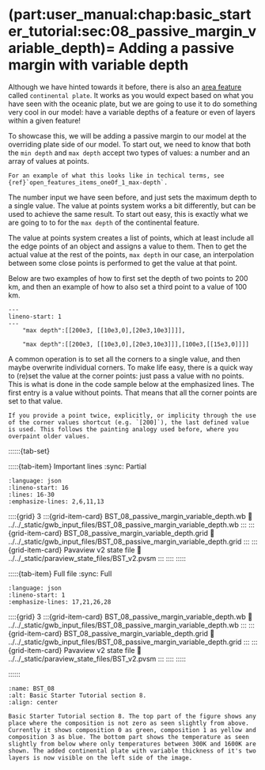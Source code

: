 (part:user_manual:chap:basic_starter_tutorial:sec:08_passive_margin_variable_depth)=
Adding a passive margin with variable depth
============================

Although we have hinted towards it before, there is also an [area feature](part:user_manual:chap:concepts:sec:area_features) called `continental plate`. It works as you would expect based on what you have seen with the oceanic plate, but we are going to use it to do something very cool in our model: have a variable depths of a feature or even of layers within a given feature!

To showcase this, we will be adding a passive margin to our model at the overriding plate side of our model. To start out, we need to know that both the `min depth` and `max depth` accept two types of values: a number and an array of values at points. 

```{note}
For an example of what this looks like in techical terms, see {ref}`open_features_items_oneOf_1_max-depth`.
```

The number input we have seen before, and just sets the maximum depth to a single value. The value at points system works a bit differently, but can be used to achieve the same result. To start out easy, this is exactly what we are going to to for the `max depth` of the continental feature. 

The value at points system  creates a list of points, which at least include all the edge points of an object and assigns a value to them. Then to get the actual value at the rest of the points, `max depth` in our case, an interpolation between some close points is performed to get the value at that point. 

Below are two examples of how to first set the depth of two points to 200 km, and then an example of how to also set a third point to a value of 100 km.

```{code-block} json
---
lineno-start: 1
---
    "max depth":[[200e3, [[10e3,0],[20e3,10e3]]]],
    
    "max depth":[[200e3, [[10e3,0],[20e3,10e3]]],[100e3,[[15e3,0]]]]
```

A common operation is to set all the corners to a single value, and then maybe overwrite individual corners. To make life easy, there is a quick way to (re)set the value at the corner points: just pass a value with no points. This is what is done in the code sample below at the emphasized lines. The first entry is a value without points. That means that all the corner points are set to that value.

```{note}
If you provide a point twice, explicitly, or implicity through the use of the corner values shortcut (e.g. `[200]`), the last defined value is used. This follows the painting analogy used before, where you overpaint older values.
```

::::::{tab-set}

:::::{tab-item} Important lines
:sync: Partial

```{literalinclude} ../../_static/gwb_input_files/BST_08_passive_margin_variable_depth.wb
:language: json
:lineno-start: 16
:lines: 16-30
:emphasize-lines: 2,6,11,13
```
::::{grid} 3
:::{grid-item-card} BST_08_passive_margin_variable_depth.wb
:link: ../../_static/gwb_input_files/BST_08_passive_margin_variable_depth.wb
:::
:::{grid-item-card} BST_08_passive_margin_variable_depth.grid
:link: ../../_static/gwb_input_files/BST_08_passive_margin_variable_depth.grid
:::
:::{grid-item-card} Pavaview v2 state file 
:link: ../../_static/paraview_state_files/BST_v2.pvsm
:::
::::
:::::

:::::{tab-item} Full file
:sync: Full


```{literalinclude} ../../_static/gwb_input_files/BST_08_passive_margin_variable_depth.wb
:language: json
:lineno-start: 1
:emphasize-lines: 17,21,26,28
```

::::{grid} 3
:::{grid-item-card} BST_08_passive_margin_variable_depth.wb
:link: ../../_static/gwb_input_files/BST_08_passive_margin_variable_depth.wb
:::
:::{grid-item-card} BST_08_passive_margin_variable_depth.grid
:link: ../../_static/gwb_input_files/BST_08_passive_margin_variable_depth.grid
:::
:::{grid-item-card} Pavaview v2 state file 
:link: ../../_static/paraview_state_files/BST_v2.pvsm
:::
::::
:::::

::::::


```{figure} ../../../../doc/sphinx/_static/images/user_manual/basic_starter_tutorial/BST_08.png
:name: BST_08
:alt: Basic Starter Tutorial section 8. 
:align: center

Basic Starter Tutorial section 8. The top part of the figure shows any place where the composition is not zero as seen slightly from above. Currently it shows composition 0 as green, composition 1 as yellow and composition 3 as blue. The bottom part shows the temperature as seen slightly from below where only temperatures between 300K and 1600K are shown. The added continental plate with variable thickness of it's two layers is now visible on the left side of the image.
```